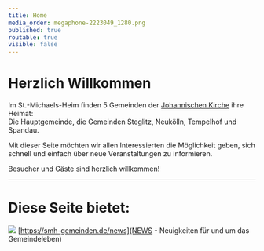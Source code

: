 ```yaml
---
title: Home
media_order: megaphone-2223049_1280.png
published: true
routable: true
visible: false
---
```


# Herzlich Willkommen
Im St.-Michaels-Heim finden 5 Gemeinden der  [Johannischen Kirche](https://www.johannische-kirche.org) ihre Heimat:  
Die Hauptgemeinde, die Gemeinden Steglitz, Neukölln, Tempelhof und Spandau.

Mit dieser Seite möchten wir allen Interessierten die Möglichkeit geben, sich schnell und einfach über neue Veranstaltungen zu informieren.  

Besucher und Gäste sind herzlich willkommen!


__________
# Diese Seite bietet:
![](https://smh-gemeinden.de/user/pages/01.home/megaphone-2223049_1280.png)
[https://smh-gemeinden.de/news](NEWS - Neuigkeiten für und um das Gemeindeleben)
